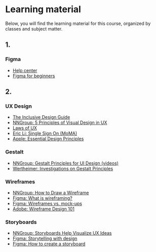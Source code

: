 # Learning material

Below, you will find the learning material for this course, organized by
classes and subject matter.

## 1.

### Figma

-   [Help center](https://help.figma.com/hc/en-us)
-   [Figma for beginners](https://help.figma.com/hc/en-us/sections/4405269443991-Figma-for-Beginners-tutorial-4-parts-)

## 2.

### UX Design

-   [The Inclusive Design Guide](https://guide.inclusivedesign.ca)
-   [NNGroup: 5 Principles of Visual Design in UX](https://www.nngroup.com/articles/principles-visual-design/)
-   [Laws of UX](https://lawsofux.com)
-   [Eric Li: Single Sign On (MoMA)](https://eric.young.li/moma-sso/)
-   [Apple: Essential Design Principles](https://developer.apple.com/videos/play/wwdc2017/802)

### Gestalt

-   [NNGroup: Gestalt Principles for UI Design (videos)](https://www.youtube.com/playlist?list=PLJOFJ3Ok_iduObD_9dHwiYp804oZwpHze)
-   [Wertheimer: Investigations on Gestalt Principles](https://g-e-s-t-a-l-t.org/media/pdf/Investigations-on-Gestalt-Principles.pdf)


### Wireframes

-   [NNGroup: How to Draw a Wireframe](https://www.nngroup.com/articles/draw-wireframe-even-if-you-cant-draw/)
-   [Figma: What is wireframing?](https://www.figma.com/resource-library/what-is-wireframing/)
-   [Figma: Wireframes vs. mock-ups](https://www.figma.com/resource-library/wireframe-vs-mockup/#wireframes-vs-mock-ups-at-a-glance)
-   [Adobe: Wireframe Design 101](https://xd.adobe.com/ideas/process/wireframing/wireframe-design-101/)

### Storyboards

-   [NNGroup: Storyboards Help Visualize UX Ideas](https://www.nngroup.com/articles/storyboards-visualize-ideas/)
-   [Figma: Storytelling with design](https://www.figma.com/resource-library/storytelling-in-design/)
-   [Figma: How to create a storyboard](https://www.figma.com/resource-library/how-to-create-a-ux-storyboard/)
